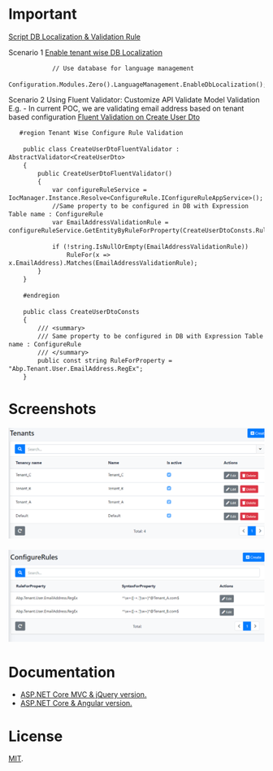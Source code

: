 # Important
[Script DB Localization & Validation Rule](https://github.com/ravindracs0071/abp_boiler_poc/blob/main/sql-script/Localization_N_ConfigureRuleScript.sql)

Scenario 1
[Enable tenant wise DB Localization](https://github.com/ravindracs0071/abp_boiler_poc/blob/main/aspnet-core/src/DemoCompany.DemoProject.Web.Core/DemoProjectWebCoreModule.cs)
```
            // Use database for language management
            Configuration.Modules.Zero().LanguageManagement.EnableDbLocalization();
```

Scenario 2
Using Fluent Validator: Customize API Validate Model Validation 
E.g. - In current POC, we are validating email address based on tenant based configuration 
[Fluent Validation on Create User Dto](https://github.com/ravindracs0071/abp_boiler_poc/blob/main/aspnet-core/src/DemoCompany.DemoProject.Application/Users/Dto/CreateUserDto.cs)
```   
   #region Tenant Wise Configure Rule Validation

    public class CreateUserDtoFluentValidator : AbstractValidator<CreateUserDto>
    {
        public CreateUserDtoFluentValidator()
        {
            var configureRuleService = IocManager.Instance.Resolve<ConfigureRule.IConfigureRuleAppService>();
            //Same property to be configured in DB with Expression Table name : ConfigureRule
            var EmailAddressValidationRule = configureRuleService.GetEntityByRuleForProperty(CreateUserDtoConsts.RuleForProperty)?.SyntaxForProperty;

            if (!string.IsNullOrEmpty(EmailAddressValidationRule)) 
                RuleFor(x => x.EmailAddress).Matches(EmailAddressValidationRule);
        }
    }

    #endregion

    public class CreateUserDtoConsts
    {
        /// <summary>
        /// Same property to be configured in DB with Expression Table name : ConfigureRule
        /// </summary>
        public const string RuleForProperty = "Abp.Tenant.User.EmailAddress.RegEx";
    }
```

# Screenshots

####
![](_screenshots/Multi_Tenant_Configuration.png)

#### 
![](_screenshots/Tenant_wise_validation_rule_for_email_property.png)

# Documentation

* [ASP.NET Core MVC & jQuery version.](https://aspnetboilerplate.com/Pages/Documents/Zero/Startup-Template-Core)
* [ASP.NET Core & Angular  version.](https://aspnetboilerplate.com/Pages/Documents/Zero/Startup-Template-Angular)

# License

[MIT](LICENSE).
